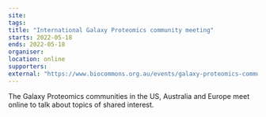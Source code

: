 ```yaml
---
site: 
tags: 
title: "International Galaxy Proteomics community meeting"
starts: 2022-05-18
ends: 2022-05-18
organiser: 
location: online
supporters:
external: "https://www.biocommons.org.au/events/galaxy-proteomics-community"
---
```


The Galaxy Proteomics communities in the US, Australia and Europe meet online to talk about topics of shared interest.
